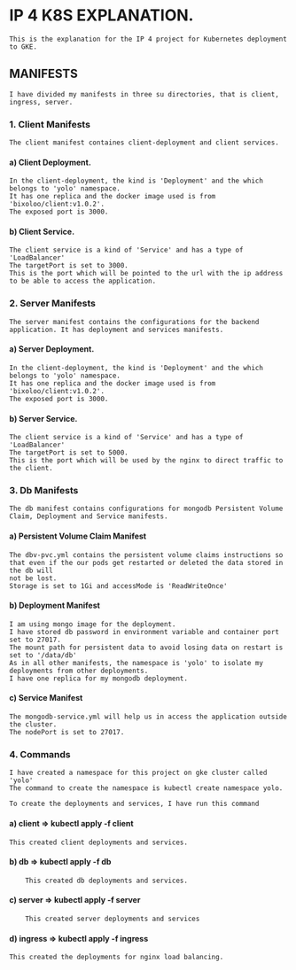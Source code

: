 # IP 4 K8S EXPLANATION.

    This is the explanation for the IP 4 project for Kubernetes deployment to GKE.

## MANIFESTS

    I have divided my manifests in three su directories, that is client, ingress, server.

### 1. Client Manifests

    The client manifest containes client-deployment and client services.

#### a) Client Deployment.

    In the client-deployment, the kind is 'Deployment' and the which belongs to 'yolo' namespace.
    It has one replica and the docker image used is from 'bixoloo/client:v1.0.2'.
    The exposed port is 3000.

#### b) Client Service.

    The client service is a kind of 'Service' and has a type of 'LoadBalancer'
    The targetPort is set to 3000.
    This is the port which will be pointed to the url with the ip address to be able to access the application.

### 2. Server Manifests

    The server manifest contains the configurations for the backend application. It has deployment and services manifests.

#### a) Server Deployment.

    In the client-deployment, the kind is 'Deployment' and the which belongs to 'yolo' namespace.
    It has one replica and the docker image used is from 'bixoloo/client:v1.0.2'.
    The exposed port is 3000.

#### b) Server Service.

    The client service is a kind of 'Service' and has a type of 'LoadBalancer'
    The targetPort is set to 5000.
    This is the port which will be used by the nginx to direct traffic to the client.

### 3. Db Manifests

    The db manifest contains configurations for mongodb Persistent Volume Claim, Deployment and Service manifests.

#### a) Persistent Volume Claim Manifest

    The dbv-pvc.yml contains the persistent volume claims instructions so that even if the our pods get restarted or deleted the data stored in the db will
    not be lost.
    Storage is set to 1Gi and accessMode is 'ReadWriteOnce'

#### b) Deployment Manifest

    I am using mongo image for the deployment.
    I have stored db password in environment variable and container port set to 27017.
    The mount path for persistent data to avoid losing data on restart is set to '/data/db'
    As in all other manifests, the namespace is 'yolo' to isolate my deployments from other deployments.
    I have one replica for my mongodb deployment.

#### c) Service Manifest

    The mongodb-service.yml will help us in access the application outside the cluster.
    The nodePort is set to 27017.

### 4. Commands

    I have created a namespace for this project on gke cluster called 'yolo'
    The command to create the namespace is kubectl create namespace yolo.

    To create the deployments and services, I have run this command

#### a) client => kubectl apply -f client

    This created client deployments and services.

#### b) db => kubectl apply -f db

        This created db deployments and services.

#### c) server => kubectl apply -f server

        This created server deployments and services

#### d) ingress => kubectl apply -f ingress

    This created the deployments for nginx load balancing.

